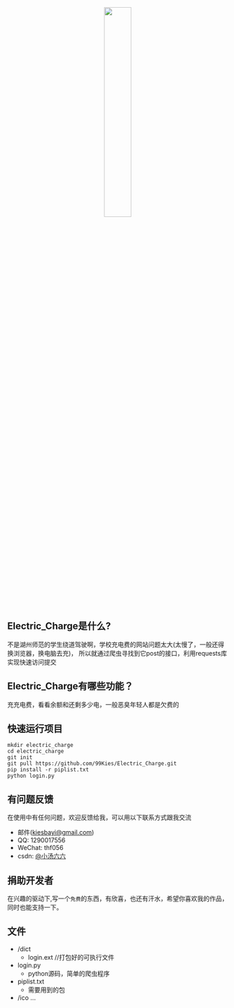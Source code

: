 <div align=center><img src="https://raw.githubusercontent.com/99Kies/Electric_Charge/master/ico/m.ico" width="35%" height="35%" /></div>

## Electric_Charge是什么?
  不是湖州师范的学生绕道驾驶啊，学校充电费的网站问题太大(太慢了，一般还得换浏览器，换电脑去充)，
所以就通过爬虫寻找到它post的接口，利用requests库实现快速访问提交

## Electric_Charge有哪些功能？
  充充电费，看看余额和还剩多少电，一般恶臭年轻人都是欠费的
	
## 快速运行项目
    mkdir electric_charge
    cd electric_charge
    git init
    git pull https://github.com/99Kies/Electric_Charge.git
    pip install -r piplist.txt
    python login.py

## 有问题反馈
在使用中有任何问题，欢迎反馈给我，可以用以下联系方式跟我交流

* 邮件(kiesbayi@gmail.com)
* QQ: 1290017556
* WeChat: thf056
* csdn: [@小汤六六](https://blog.csdn.net/qq_19381989)

## 捐助开发者
在兴趣的驱动下,写一个`免费`的东西，有欣喜，也还有汗水，希望你喜欢我的作品，同时也能支持一下。

## 文件
* /dict
    *  login.ext    //打包好的可执行文件
* login.py
    *  python源码，简单的爬虫程序
* piplist.txt
    *  需要用到的包
* /ico ...

